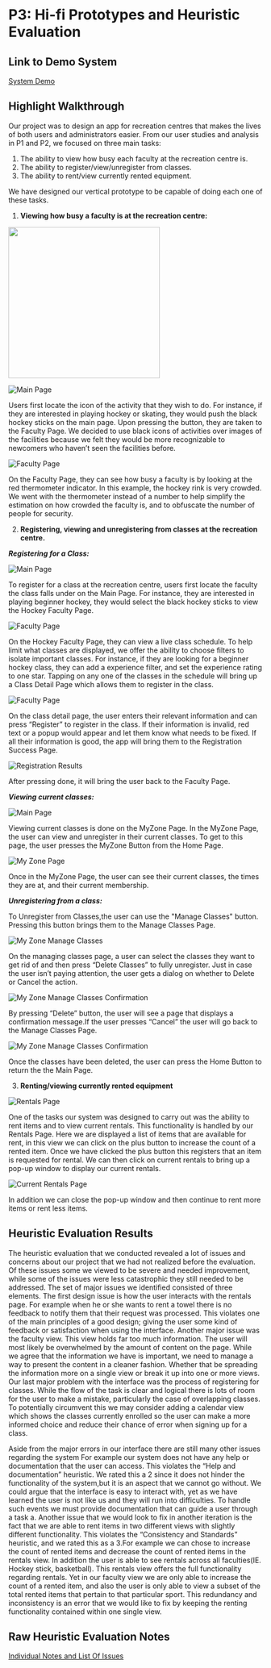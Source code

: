 # P3: Hi-fi Prototypes and Heuristic Evaluation

## Link to Demo System

[System Demo](http://md9nb0.axshare.com/)

## Highlight Walkthrough

Our project was to design an app for recreation centres that makes the lives of both users and administrators easier. From our user studies and analysis in P1 and P2, we focused on three main tasks:
 
1. The ability to view how busy each faculty at the recreation centre is.
2. The ability to register/view/unregister from classes.
3. The ability to rent/view currently rented equipment.
 
We have designed our vertical prototype to be capable of doing each one of these tasks.
 
1.  **Viewing how busy a faculty is at the recreation centre:**

<img src="Images/P3/HomePage.png" width="300" height="300" />

![](Images/P3/HomePage.png "Main Page")

Users first locate the icon of the activity that they wish to do. For instance, if they are interested in playing hockey or skating, they would push the black hockey sticks on the main page. Upon pressing the button, they are taken to the Faculty Page. We decided to use black icons of activities over images of the facilities because we felt they would be more recognizable to newcomers who haven’t seen the facilities before. 

![](Images/P3/FacultyPage1.png "Faculty Page")

On the Faculty Page, they can see how busy a faculty is by looking at the red thermometer indicator. In this example, the hockey rink is very crowded. We went with the thermometer instead of a number to help simplify the estimation on how crowded the faculty is, and to obfuscate the number of people for security.
 
2.  **Registering, viewing and unregistering from classes at the recreation centre.**
	
**_Registering for a Class:_**

![](Images/P3/HomePage.png "Main Page")

To register for a class at the recreation centre, users first locate the faculty the class falls under on the Main Page. For instance, they are interested in playing beginner hockey, they would select the black hockey sticks to view the Hockey Faculty Page. 
 
![](Images/P3/FacultyPage1.png "Faculty Page")
 
On the Hockey Faculty Page, they can view a live class schedule. To help limit what classes are displayed, we offer the ability to choose filters to isolate important classes. For instance, if they are looking for a beginner hockey class, they can add a experience filter, and set the experience rating to one star. Tapping on any one of the classes in the schedule will bring up a Class Detail Page which allows them to register in the class. 

![](Images/P3/DetailsPage.png "Faculty Page")

On the class detail page, the user enters their relevant information and can press “Register” to register in the class. If their information is invalid, red text or a popup would appear and let them know what needs to be fixed. If all their information is good, the app will bring them to the Registration Success Page.
 
 ![](Images/P3/RegistrationResults.png "Registration Results")
 
After pressing done, it will bring the user back to the Faculty Page.
 
**_Viewing current classes:_**

![](Images/P3/HomePage.png "Main Page")

Viewing current classes is done on the MyZone Page. In the MyZone Page, the user can view and unregister in their current classes. To get to this page, the user presses the MyZone Button from the Home Page. 


![](Images/P3/MyZone.png "My Zone Page")
 
Once in the MyZone Page, the user can see their current classes, the times they are at, and their current membership. 

**_Unregistering from a class:_**

To Unregister from Classes,the user can use the "Manage Classes" button. Pressing this button brings them to the Manage Classes Page. 
 
![](Images/P3/MyZoneManageClasses.png "My Zone Manage Classes")
 
On the managing classes page, a user can select the classes they want to get rid of and then press “Delete Classes” to fully unregister. Just in case the user isn’t paying attention, the user gets a dialog on whether to Delete or Cancel the action. 
  
![](Images/P3/MyZoneManageConfirmation.png "My Zone Manage Classes Confirmation")

By pressing “Delete” button, the user will see a page that displays a confirmation message.If the user presses “Cancel” the user will go back to the Manage Classes Page. 
 
![](Images/P3/MyZoneManageClassesResults.png "My Zone Manage Classes Confirmation")

Once the classes have been deleted, the user can press the Home Button to return the the Main Page.

3. **Renting/viewing currently rented equipment**

![](Images/P3/RentalsPage.png "Rentals Page")

One of the tasks our system was designed to carry out was the ability to rent items and to view current rentals. This functionality is handled by our Rentals Page. Here we are displayed a list of items that are available for rent, in this view we can click on the plus button to increase the count of a rented item. Once we have clicked the plus button this registers that an item is requested for rental. We can then click on current rentals to bring up a pop-up window to display our current rentals.

![](Images/P3/CurrentRentals.png "Current Rentals Page")

 In addition we can close the pop-up window and then 
continue to rent more items or rent less items.

## Heuristic Evaluation Results

The heuristic evaluation that we conducted revealed a lot of issues and concerns about our project that we had not realized before the evaluation. Of these issues some we viewed to be severe and needed improvement, while some of the issues were less catastrophic they still needed to be addressed. The set of major issues we identified consisted of three elements. The first design issue is how the user interacts with the rentals page. For example  when he or she wants to rent a towel there is no feedback to notify them that their request was processed. This violates one of the main principles of a good design; giving the user some kind of feedback or satisfaction when using the interface. Another major issue was the faculty view. This view holds far too much information. The user will most likely be overwhelmed by the amount of content on the page. While we agree that the information we have is important, we need to manage a way to present the content in a cleaner fashion. Whether that be spreading the information more on a single view or break it up into one or more views. Our last major problem with the interface was the process of registering for classes. While the flow of the task is clear and logical there is lots of room for the user to make a mistake, particularly the case of overlapping classes. To potentially circumvent this we may consider adding a calendar view which shows the classes currently enrolled so the user can make a more informed choice and reduce their chance of error when signing up for a class.


Aside from the major errors in our interface there are still many other issues regarding the system For example our system does not have any help or documentation that the user can access. This violates the “Help and documentation” heuristic. We rated this a 2 since it does not hinder the functionality of the system,but it is an aspect that we cannot go without.  We could argue that the interface is easy to interact with, yet as we have learned  the user is not like us and they will run into difficulties. To handle such events we must provide documentation that can guide a user through a task a. Another issue that we would look to fix in another iteration is the fact that we are able to rent items in two different views with slightly different functionality. This violates the “Consistency and Standards” heuristic, and we rated this as a 3.For example we can chose to increase the count of rented items and decrease the count of rented items in the rentals view. In addition the user is able to see rentals across all faculties(IE. Hockey stick, basketball). This rentals view offers the full functionality regarding rentals. Yet in our faculty view we are only able to increase the count of a rented item, and also the user is only able to view a subset of the total rented items that pertain to that particular sport. This redundancy and inconsistency is an error that we would like to fix by keeping the renting functionality contained within one single view.

## Raw Heuristic Evaluation Notes

[Individual Notes and List Of Issues](Images/P3/HeuristicEvaluationDocument.pdf "Raw heuristic evaluation notes")
